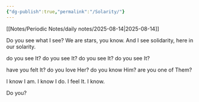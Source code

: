 ```yaml
---
{"dg-publish":true,"permalink":"/Solarity/"}
---
```


[[Notes/Periodic Notes/daily notes/2025-08-14\|2025-08-14]]

Do you see what I see?
We are stars, you know.
And I see solidarity,
here in our solarity.

do you see It?
do you see It?
do you see It? 
do you see It?

have you felt It?
do you love Her?
do you know Him?
are you one of Them?

I know I am.
I know I do.
I feel It.
I know.

Do you?